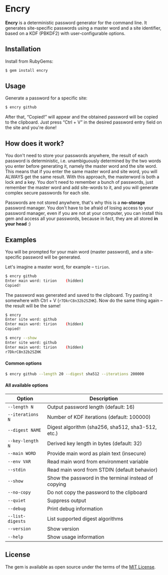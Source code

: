 # Encry

**Encry** is a deterministic password generator for the command line. It generates site-specific passwords using a master word and a site identifier, based on a KDF (PBKDF2) with user-configurable options.

## Installation

Install from RubyGems:

```bash
$ gem install encry
```

## Usage

Generate a password for a specific site:

```bash
$ encry github
```
After that, “Copied!” will appear and the obtained password will be copied to the clipboard. Just press “Ctrl + V” in the desired password entry field on the site and you're done!

## How does it work?

You don't need to store your passwords anywhere, the result of each password is deterministic, i.e. unambiguously determined by the two words you enter before generating it, namely the master word and the site word. This means that if you enter the same master word and site word, you will ALWAYS get the same result. With this approach, the masterword is both a lock and a key. You don't need to remember a bunch of passwords, just remember the master word and add site-words to it, and you will generate complex secure passwords for each site.

Passwords are not stored anywhere, that's why this is a **no-storage** password manager. You don't have to be afraid of losing access to your password manager, even if you are not at your computer, you can install this gem and access all your passwords, because in fact, they are all stored **in your head** :)

## Examples

You will be prompted for your main word (master password), and a site-specific password will be generated.

Let's imagine a master word, for example – `tirion`.

```bash
$ encry github
Enter main word: tirion    (hidden)
Copied!
```
The password was generated and saved to the clipboard. Try pasting it somewhere with Ctrl + V (`r7DkrC8n32b2SZHK`). Now do the same thing again – the result will be the same!

```bash
$ encry
Enter site word: github
Enter main word: tirion    (hidden)
Copied!
```

```bash
$ encry --show
Enter site word: github
Enter main word: tirion    (hidden)
r7DkrC8n32b2SZHK
```

#### Common options

```bash
$ encry github --length 20 --digest sha512 --iterations 200000
```

#### All available options

|Option|Description|
|------|-----------|
|`--length N`|Output password length (default: 16)|
|`--iterations N`|Number of KDF iterations (default: 100000)|
|`--digest NAME`|Digest algorithm (sha256, sha512, sha3-512, etc.)|
|`--key-length N`|Derived key length in bytes (default: 32)|
|`--main WORD`|Provide main word as plain text (insecure)|
|`--env VAR`|Read main word from environment variable|
|`--stdin`|Read main word from STDIN (default behavior)|
|`--show`|Show the password in the terminal instead of copying|
|`--no-copy`|Do not copy the password to the clipboard|
|`--quiet`|Suppress output|
|`--debug`|Print debug information|
|`--list-digests`|List supported digest algorithms|
|`--version`|Show version|
|`--help`|Show usage information|

## License

The gem is available as open source under the terms of the [MIT License](https://opensource.org/licenses/MIT).

